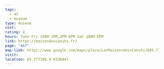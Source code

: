 ```yaml
---
tags:
  - 4S
  - museum
type: museum
cost: 
rating: 4
hours: Tues-Fri 10AM-1PM,2PM-6PM Sat 10AM-6PM
link: https://maisondescanuts.fr/
page: "467"
map-link: https://www.google.com/maps/place/La+Maison+des+Canuts/@45.776966,4.833337,20.5z/data=!3m1!5s0x47f4eae2383b320b:0xdacf4f515636b2dc!4m6!3m5!1s0x47f4eae237a0df2d:0x3df09b2f84026f22!8m2!3d45.7770711!4d4.8336917!16s%2Fg%2F121g6q_9?entry=ttu&g_ep=EgoyMDI0MDkyNS4wIKXMDSoASAFQAw%3D%3D
visit: 
location: 45.777106,4.8336847
---
```

